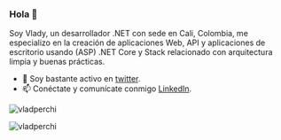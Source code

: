 ### Hola 👋

Soy Vlady, un desarrollador .NET con sede en Cali, Colombia, me especializo en la creación de aplicaciones Web, API y aplicaciones de escritorio usando (ASP) .NET Core y Stack relacionado con arquitectura limpia y buenas prácticas.

- 🤔 Soy bastante activo en [twitter](https://twitter.com/vladperchi).
- 📫 Conéctate y comunícate conmigo [LinkedIn](https://www.linkedin.com/in/vladperchi).

<p align="left"> <img src="https://komarev.com/ghpvc/?username=vladperchi" alt="vladperchi" /> </p>

<p align="left">  
  <img src="https://github-readme-stats.vercel.app/api?username=vladperchi&show_icons=false" alt="vladperchi" />
 </p>
